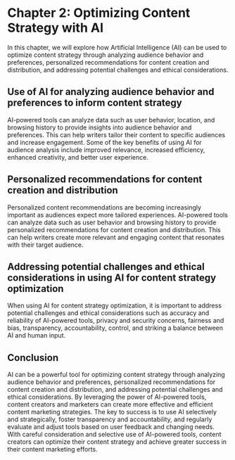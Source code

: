 Chapter 2: Optimizing Content Strategy with AI
==============================================

In this chapter, we will explore how Artificial Intelligence (AI) can be used to optimize content strategy through analyzing audience behavior and preferences, personalized recommendations for content creation and distribution, and addressing potential challenges and ethical considerations.

Use of AI for analyzing audience behavior and preferences to inform content strategy
------------------------------------------------------------------------------------

AI-powered tools can analyze data such as user behavior, location, and browsing history to provide insights into audience behavior and preferences. This can help writers tailor their content to specific audiences and increase engagement. Some of the key benefits of using AI for audience analysis include improved relevance, increased efficiency, enhanced creativity, and better user experience.

Personalized recommendations for content creation and distribution
------------------------------------------------------------------

Personalized content recommendations are becoming increasingly important as audiences expect more tailored experiences. AI-powered tools can analyze data such as user behavior and browsing history to provide personalized recommendations for content creation and distribution. This can help writers create more relevant and engaging content that resonates with their target audience.

Addressing potential challenges and ethical considerations in using AI for content strategy optimization
--------------------------------------------------------------------------------------------------------

When using AI for content strategy optimization, it is important to address potential challenges and ethical considerations such as accuracy and reliability of AI-powered tools, privacy and security concerns, fairness and bias, transparency, accountability, control, and striking a balance between AI and human input.

Conclusion
----------

AI can be a powerful tool for optimizing content strategy through analyzing audience behavior and preferences, personalized recommendations for content creation and distribution, and addressing potential challenges and ethical considerations. By leveraging the power of AI-powered tools, content creators and marketers can create more effective and efficient content marketing strategies. The key to success is to use AI selectively and strategically, foster transparency and accountability, and regularly evaluate and adjust tools based on user feedback and changing needs. With careful consideration and selective use of AI-powered tools, content creators can optimize their content strategy and achieve greater success in their content marketing efforts.
